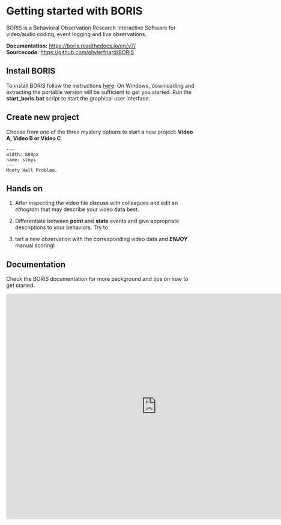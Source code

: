 # Getting started with BORIS

BORIS is a Behavioral Observation Research Interactive Software for video/audio coding, event logging and live observations.

**Documentation:** https://boris.readthedocs.io/en/v7/  
**Sourcecode:** https://github.com/olivierfriard/BORIS


## Install BORIS
To install BORIS follow the instructions [here](http://www.boris.unito.it/pages/download_win). On Windows, downloading and extracting the portable version will be sufficient to get you started. Run the **start_boris.bat** script to start the graphical user interface.

## Create new project
Choose from one of the three mystery options to start a new project:
**Video A, Video B or Video C**

```{figure} content/montyhall.jpg
---
width: 800px
name: steps
---
Monty Hall Problem.
```

## Hands on
1. After inspecting the video file discuss with colleagues and edit an *ethogram* that may describe your video data best.   

2. Differentiate between **point** and **state** events and give appropriate descriptions to your behaviors. Try to 
  
3. tart a new observation with the corresponding video data and ***ENJOY*** manual scoring!


## Documentation
Check the BORIS documentation for more background and tips on how to get started.  

<iframe src="http://www.boris.unito.it/pages/documentation.html" frameborder="0.1" width="800" height="600"></iframe>
